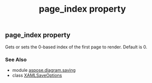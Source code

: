 ﻿---
title: page_index property
second_title: Aspose.Diagram for Python via .NET API References
description: 
type: docs
weight: 60
url: /python-net/aspose.diagram.saving/xamlsaveoptions/page_index/
is_root: false
---

## page_index property


Gets or sets the 0-based index of the first page to render. Default is 0.

### See Also
* module [aspose.diagram.saving](../../)
* class [XAMLSaveOptions](/diagram/python-net/aspose.diagram.saving/xamlsaveoptions)

